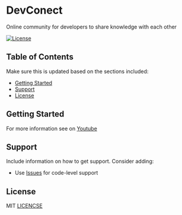 # DevConect

Online community for developers to share knowledge with each other

[![License](https://img.shields.io/github/license/marcoscosta90/dev-conect)](https://opensource.org/licenses/MIT)

## Table of Contents

Make sure this is updated based on the sections included:

- [Getting Started](#getting-started)
- [Support](#support)
- [License](#license)

## Getting Started
For more information see on [Youtube](https://www.youtube.com/watch?v=LGf2KJg20lg&t=24622s)
## Support 

Include information on how to get support. Consider adding:
- Use [Issues](https://github.com/auth0/open-source-template/issues) for code-level support

## License

MIT [LICENCSE](LICENSE)